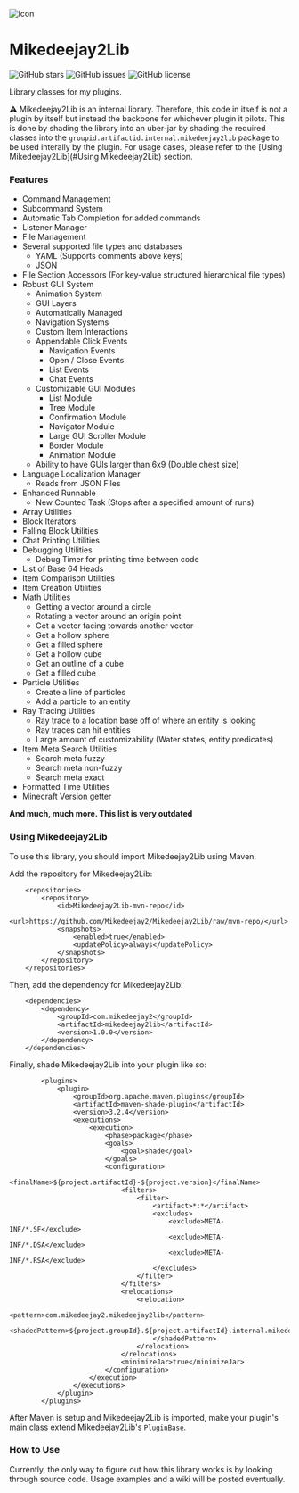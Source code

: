 ![Icon](https://user-images.githubusercontent.com/58639173/92552424-a0e4fb80-f22e-11ea-9f77-ba335242ddaa.png)

# Mikedeejay2Lib
![GitHub stars](https://img.shields.io/github/stars/Mikedeejay2/Mikedeejay2Lib)
![GitHub issues](https://img.shields.io/github/issues/Mikedeejay2/Mikedeejay2Lib)
![GitHub license](https://img.shields.io/github/license/Mikedeejay2/Mikedeejay2Lib)

Library classes for my plugins.

:warning: Mikedeejay2Lib is an internal library. Therefore, this code in itself is not a plugin by itself but instead 
the backbone for whichever plugin it pilots. This is done by shading the library into an uber-jar by shading the required
classes into the `groupid.artifactid.internal.mikedeejay2lib` package to be used interally by the plugin. For usage cases,
please refer to the [Using Mikedeejay2Lib](#Using Mikedeejay2Lib) section.

### Features

* Command Management
* Subcommand System
* Automatic Tab Completion for added commands
* Listener Manager
* File Management
* Several supported file types and databases
  * YAML (Supports comments above keys)
  * JSON
* File Section Accessors (For key-value structured hierarchical file types)
* Robust GUI System
  * Animation System
  * GUI Layers
  * Automatically Managed
  * Navigation Systems
  * Custom Item Interactions
  * Appendable Click Events
    * Navigation Events
    * Open / Close Events
    * List Events
    * Chat Events
  * Customizable GUI Modules
    * List Module
    * Tree Module
    * Confirmation Module
    * Navigator Module
    * Large GUI Scroller Module
    * Border Module
    * Animation Module
  * Ability to have GUIs larger than 6x9 (Double chest size)
* Language Localization Manager
  * Reads from JSON Files
* Enhanced Runnable
  * New Counted Task (Stops after a specified amount of runs)
* Array Utilities
* Block Iterators
* Falling Block Utilities
* Chat Printing Utilities
* Debugging Utilities
  * Debug Timer for printing time between code
* List of Base 64 Heads
* Item Comparison Utilities
* Item Creation Utilities
* Math Utilities
  * Getting a vector around a circle
  * Rotating a vector around an origin point
  * Get a vector facing towards another vector
  * Get a hollow sphere
  * Get a filled sphere
  * Get a hollow cube
  * Get an outline of a cube
  * Get a filled cube
* Particle Utilities
  * Create a line of particles
  * Add a particle to an entity
* Ray Tracing Utilities
  * Ray trace to a location base off of where an entity is looking
  * Ray traces can hit entities
  * Large amount of customizability (Water states, entity predicates)
* Item Meta Search Utilities
  * Search meta fuzzy
  * Search meta non-fuzzy
  * Search meta exact
* Formatted Time Utilities
* Minecraft Version getter

**And much, much more. This list is very outdated**

### Using Mikedeejay2Lib
To use this library, you should import Mikedeejay2Lib using Maven.

Add the repository for Mikedeejay2Lib:
```
    <repositories>
        <repository>
            <id>Mikedeejay2Lib-mvn-repo</id>
            <url>https://github.com/Mikedeejay2/Mikedeejay2Lib/raw/mvn-repo/</url>
            <snapshots>
                <enabled>true</enabled>
                <updatePolicy>always</updatePolicy>
            </snapshots>
        </repository>
    </repositories>
```

Then, add the dependency for Mikedeejay2Lib:
```
    <dependencies>
        <dependency>
            <groupId>com.mikedeejay2</groupId>
            <artifactId>mikedeejay2lib</artifactId>
            <version>1.0.0</version>
        </dependency>
    </dependencies>
```

Finally, shade Mikedeejay2Lib into your plugin like so:
```
        <plugins>
            <plugin>
                <groupId>org.apache.maven.plugins</groupId>
                <artifactId>maven-shade-plugin</artifactId>
                <version>3.2.4</version>
                <executions>
                    <execution>
                        <phase>package</phase>
                        <goals>
                            <goal>shade</goal>
                        </goals>
                        <configuration>
                            <finalName>${project.artifactId}-${project.version}</finalName>
                            <filters>
                                <filter>
                                    <artifact>*:*</artifact>
                                    <excludes>
                                        <exclude>META-INF/*.SF</exclude>
                                        <exclude>META-INF/*.DSA</exclude>
                                        <exclude>META-INF/*.RSA</exclude>
                                    </excludes>
                                </filter>
                            </filters>
                            <relocations>
                                <relocation>
                                    <pattern>com.mikedeejay2.mikedeejay2lib</pattern>
                                    <shadedPattern>${project.groupId}.${project.artifactId}.internal.mikedeejay2lib
                                    </shadedPattern>
                                </relocation>
                            </relocations>
                            <minimizeJar>true</minimizeJar>
                        </configuration>
                    </execution>
                </executions>
            </plugin>
        </plugins>
```

After Maven is setup and Mikedeejay2Lib is imported, make your plugin's main class extend Mikedeejay2Lib's `PluginBase`.

### How to Use

Currently, the only way to figure out how this library works is by looking through source code. Usage examples and a wiki will be posted eventually.
